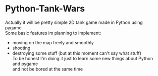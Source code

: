 # Python-Tank-Wars
Actually it will be pretty simple 2D tank game made in Python using pygame.   
Some basic features im planning to implement:  
- moving on the map freely and smoothly   
- shooting  
- destroying some stuff (but at this moment can't say what stuff)    
To be honest I'm doing it just to learn some new things about Python and pygame  
and not be bored at the same time
